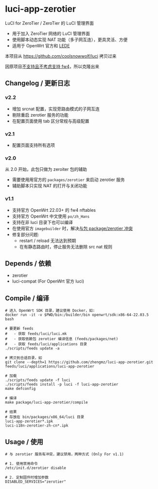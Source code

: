 # luci-app-zerotier

LuCI for ZeroTier / ZeroTier 的 LuCI 管理界面

- 用于加入 ZeroTier 网络的 LuCI 管理界面
- 使用脚本动态实现 NAT 功能（多子网互连），更具灵活、方便
- 适用于 OpenWrt 官方和 [LEDE](https://github.com/coolsnowwolf/lede)

本项目从 <https://github.com/coolsnowwolf/luci> 拷贝过来

因原项目[不支持且不考虑支持 fw4](https://github.com/coolsnowwolf/luci/pull/230)，所以克隆出来

## Changelog / 更新日志

### v2.2

- 增加 srcnat 配置，实现旁路由模式的子网互连
- 剔除重启 zerotier 服务的功能
- 在配置页面使用 tab 区分常规与高级配置

### v2.1

- 配置页面支持所有选项

### v2.0

从 2.0 开始，此包只做为 zeroiter 包的辅助

- 需要使用用官方的 `packages/zerotier` 来启动 zerotier 服务
- 辅助脚本只实现 NAT 的打开与关闭功能

### v1.1

- 支持官方 OpenWrt 22.03+ 的 fw4 nftables
- 支持官方 OpenWrt 中文使用 `po/zh_Hans`
- 支持在非 luci 目录下也可以编译
- 在使用官方 `imagebuilder` 时，解决[与包 package/zerotier 冲突](https://github.com/coolsnowwolf/luci/pull/172)
- 修复部分问题:
  - restart / reload 无法达到预期
  - 在有静态路由时，停止服务无法删除 src nat 规则

## Depends / 依赖

- zerotier
- luci-compat (For OpenWrt 官方 luci)

## Compile / 编译

```shell
# 进入 OpenWrt SDK 目录，建议使用 Docker，如:
docker run -it -v $PWD/bin:/builder/bin openwrt/sdk:x86-64-22.03.5 bash

# 要更新 feeds
#   - 获取 feeds/luci/luci.mk
#   - 获取依赖包 zerotier 编译信息 (feeds/packages/net)
#   - 获取 feeds/luci/applications 目录
./scripts/feeds update -a

# 拷贝到合适目录，如
git clone --depth=1 https://github.com/zhengmz/luci-app-zerotier.git feeds/luci/applications/luci-app-zerotier

# 加载
./scripts/feeds update -f luci
./scripts/feeds install -p luci -f luci-app-zerotier
make defconfig

# 编译
make package/luci-app-zerotier/compile

# 结果
# 存放在 bin/packages/x86_64/luci 目录
luci-app-zerotier*.ipk
luci-i18n-zerotier-zh-cn*.ipk
```

## Usage / 使用

```shell
# 与 zerotier 服务有冲突，建议禁用，两种方式 (Only For v1.1)

# 1. 使用禁用命令
/etc/init.d/zerotier disable

# 2. 定制固件时增加参数
DISABLED_SERVICES="zerotier"
```

